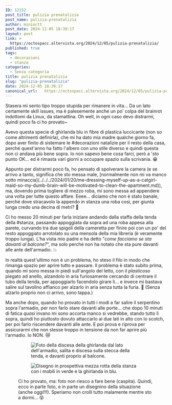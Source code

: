 ```yaml
---
ID: 12152
post_title: pulizia prenatalizia
post_name: pulizia-prenatalizia
author: minioctt
post_date: 2024-12-05 18:39:17
layout: post
link: >
  https://octospacc.altervista.org/2024/12/05/pulizia-prenatalizia/
published: true
tags:
  - decorazioni
  - stanza
categories:
  - Senza categoria
title: pulizia prenatalizia
slug: "pulizia-prenatalizia"
date: 2024-12-05 18:39:17
canonical_url:   https://octospacc.altervista.org/2024/12/05/pulizia-prenatalizia/
---
```

<!-- wp:paragraph -->
<p markdown="1">Stasera mi sento tipo troppo stupida per rimanere in vita... Da un lato certamente skill issues, ma è palesemente anche un po' colpa del brainrot indottomi da Linux, da stamattina. Oh well, in ogni caso devo distrarmi, quindi poco fa ci ho provato~</p>
<!-- /wp:paragraph -->

<!-- wp:paragraph -->
<p markdown="1">Avevo questa specie di ghirlanda blu in fibre di plastica luccicante (non so come altrimenti definirla), che mi ha dato mia madre qualche giorno fa, dopo aver finito di sistemare le #decorazioni natalizie per il resto della casa, perché quest'anno ha fatto l'albero con uno stile diverso e quindi questa non ci andava più bene sopra. Io non sapevo bene cosa farci, però a 'sto punto OK... ed è rimasta vari giorni a occupare spazio sulla scrivania. 😁️</p>
<!-- /wp:paragraph -->

<!-- wp:paragraph -->
<p markdown="1">Appunto per distrarmi poco fa, ho pensato di spolverare la camera (e se arrivo a tanto, significa che sto messa male, [normalmente non mi va manco sotto minaccia](../../../2024/01/20/me-dressing-myself-up-as-a-catgirl-maid-so-my-dumb-brain-will-be-motivated-to-clean-the-apartment.md)), ma, dovendo prima togliere di mezzo roba, mi sono messa ad appendere una volta per tutte questo affare. Eeee... diciamo che non è stato banale, perché dove stracavolo la appendo in stanza una roba così, per giunta lunga credo una decina di metri? 🥲️</p>
<!-- /wp:paragraph -->

<!-- wp:paragraph -->
<p markdown="1">Ci ho messo 20 minuti per farla iniziare andando dalla staffa della tenda della #stanza, passando appoggiata da sopra ad una roba appesa alla parete, curvando tra due spigoli della cameretta per finire poi con un po' del resto appoggiato arrotolato su una mensola della mia libreria (è veramente troppo lunga). L'ha vista mio padre e ha detto "<em>come facciamo se sta davanti al balcone?</em>", ma solo perché non ha notato che sta pure davanti alle ante dell'armadio. 💥️</p>
<!-- /wp:paragraph -->

<!-- wp:paragraph -->
<p markdown="1">In realtà quest'ultimo non è un problema, ho steso il filo in modo che rimanga spazio per aprire tutto e passare. Il problema è stato subito prima, quando mi sono messa in piedi sull'angolo del letto, con il <em>plasticoso</em> piegato ad anello, alzandolo in aria furiosamente cercando di centrare il tubo della tenda, per appoggiarlo facendolo girare lì... e invece mi bastava salire sul tavolino affianco per alzarlo in aria senza tutta la furia. 🙊️ (Senza alzarlo proprio non ci arrivo, sono tappa.)</p>
<!-- /wp:paragraph -->

<!-- wp:paragraph -->
<p markdown="1">Ma anche dopo, quando ho provato in tutti i modi a far salire il serpentino sopra l'armadio, per non farlo stare davanti alle porte... che dopo 10 minuti di fatica <em>quasi</em> invano mi sono accorta manco si vedrebbe, stando tutto lì sopra, quindi ho piuttosto dovuto attaccarlo ai due lati in alto con lo scotch, per poi farlo riscendere davanti alle ante. E poi prova e riprova per assicurarmi che non stesse troppo in tensione da non far aprire più l'armadio. Io NON. 😿️</p>
<!-- /wp:paragraph -->

<!-- wp:paragraph -->
<p markdown="1"></p>
<!-- /wp:paragraph -->

<!-- wp:gallery {"linkTo":"none"} -->
<figure class="wp-block-gallery has-nested-images columns-default is-cropped"><!-- wp:image {"id":12153,"sizeSlug":"large","linkDestination":"none"} -->
<figure class="wp-block-image size-large"><img src="https://octospacc.github.io/microblog-mirror/assets/uploads/2024/12/wp-17334173085492235535885984163312-960x1280.jpg" alt="Foto della discesa della ghirlanda dal lato dell'armadio, salita e discesa sulla stecca della tenda, e davanti proprio al balcone." class="wp-image-12153"/></figure>
<!-- /wp:image -->

<!-- wp:image {"id":12154,"sizeSlug":"large","linkDestination":"none"} -->
<figure class="wp-block-image size-large"><img src="https://octospacc.github.io/microblog-mirror/assets/uploads/2024/12/screenshot_20241205-183023_samsung-notes312079380637433045-960x576.png" alt="Disegno in prospettiva mezza rotta della stanza con i mobili in verde e la ghirlanda in blu." class="wp-image-12154"/></figure>
<!-- /wp:image --><figcaption class="blocks-gallery-caption wp-element-caption">Ci ho provato, ma: foto non riesco a fare bene (caspita). Quindi, ecco in parte foto, e in parte un disegnino della situazione (anche oggi!!!). Speriamo non crolli tutto malamente mentre sto a dormì... 😵️</figcaption></figure>
<!-- /wp:gallery -->